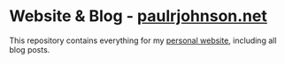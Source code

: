 # Website & Blog - [paulrjohnson.net](https://paulrjohnson.net)

This repository contains everything for my [personal website](https://paulrjohnson.net), including all blog posts.